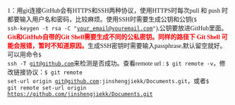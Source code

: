 <font face ="微软雅黑">1：用git连接GitHub会有HTTPS和SSH两种协议，使用HTTPS时每次pull 和 push 时都要输入用户名和密码，比较麻烦。使用SSH时需要生成公钥和公钥(<code>$ ssh-keygen -t rsa -C "your_email@youremail.com"</code>),公钥要放进GitHub里面。**<font color="red">Git和GitHub自带的Git Shell需要生成不同的公私密钥。同样的路径下 Git Shell 可能会报错，暂时不知道原因。**</font>生成SSH密钥时需要输入passphrase,默认留空就好。可以用命令<code>$ ssh -T  git@github.com</code>来检测是否成功。查看remote url :
<code>$ git remote -v</code>，修改链接协议：<code>$ git remote set-url origin git@github.com:jinshengjiekk/Documents.git</code>，或者<code>$ git remote set-url origin https://github.com/jinshengjiekk/Documents.git</code></font>
